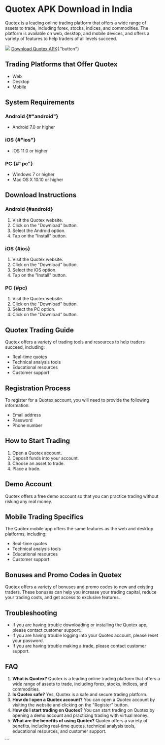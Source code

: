 # Quotex APK Download in India

Quotex is a leading online trading platform that offers a wide range of
assets to trade, including forex, stocks, indices, and commodities. The
platform is available on web, desktop, and mobile devices, and offers a
variety of features to help traders of all levels succeed.

[![](https://static.quotex.io/files/1_en/300_250.jpg)](https://traff.sbs/brokerqxsignupf)
[Download Quotex
APK](\%22https://traff.sbs/quotexonelink\%22){."button"}

## Trading Platforms that Offer Quotex

-   Web
-   Desktop
-   Mobile

## System Requirements

### Android {#"android"}

-   Android 7.0 or higher

### iOS {#"ios"}

-   iOS 11.0 or higher

### PC {#"pc"}

-   Windows 7 or higher
-   Mac OS X 10.10 or higher

## Download Instructions

### Android {#android}

1.  Visit the Quotex website.
2.  Click on the "Download" button.
3.  Select the Android option.
4.  Tap on the "Install" button.

### iOS {#ios}

1.  Visit the Quotex website.
2.  Click on the "Download" button.
3.  Select the iOS option.
4.  Tap on the "Install" button.

### PC {#pc}

1.  Visit the Quotex website.
2.  Click on the "Download" button.
3.  Select the PC option.
4.  Click on the "Download" button.

## Quotex Trading Guide

Quotex offers a variety of trading tools and resources to help traders
succeed, including:

-   Real-time quotes
-   Technical analysis tools
-   Educational resources
-   Customer support

## Registration Process

To register for a Quotex account, you will need to provide the following
information:

-   Email address
-   Password
-   Phone number

## How to Start Trading

1.  Open a Quotex account.
2.  Deposit funds into your account.
3.  Choose an asset to trade.
4.  Place a trade.

## Demo Account

Quotex offers a free demo account so that you can practice trading
without risking any real money.

## Mobile Trading Specifics

The Quotex mobile app offers the same features as the web and desktop
platforms, including:

-   Real-time quotes
-   Technical analysis tools
-   Educational resources
-   Customer support

## Bonuses and Promo Codes in Quotex

Quotex offers a variety of bonuses and promo codes to new and existing
traders. These bonuses can help you increase your trading capital,
reduce your trading costs, and get access to exclusive features.

## Troubleshooting

-   If you are having trouble downloading or installing the Quotex app,
    please contact customer support.
-   If you are having trouble logging into your Quotex account, please
    reset your password.
-   If you are having trouble making a trade, please contact customer
    support.

## FAQ

1.  **What is Quotex?** Quotex is a leading online trading platform that
    offers a wide range of assets to trade, including forex, stocks,
    indices, and commodities.
2.  **Is Quotex safe?** Yes, Quotex is a safe and secure trading
    platform.
3.  **How do I open a Quotex account?** You can open a Quotex account by
    visiting the website and clicking on the "Register" button.
4.  **How do I start trading on Quotex?** You can start trading on
    Quotex by opening a demo account and practicing trading with virtual
    money.
5.  **What are the benefits of using Quotex?** Quotex offers a variety
    of benefits, including real-time quotes, technical analysis tools,
    educational resources, and customer support.

\`\`\`

